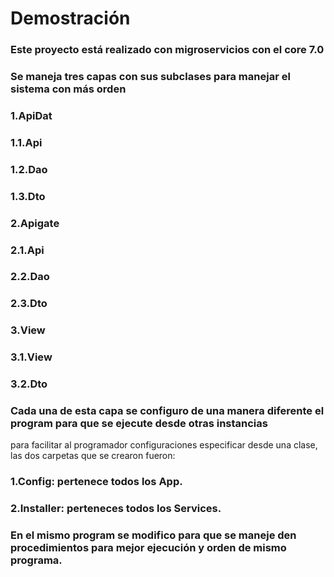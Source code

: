 # **Demostración**
### Este proyecto está realizado con migroservicios con el core 7.0
### Se maneja tres capas con sus subclases para manejar el sistema con más orden
###  **1.ApiDat**
###   1.1.Api
###   1.2.Dao
###   1.3.Dto
### **2.Apigate**
###    2.1.Api
###    2.2.Dao
###    2.3.Dto
### **3.View**
###    3.1.View
###    3.2.Dto

### Cada una de esta capa se configuro de una manera diferente el program para que se ejecute desde otras instancias 
para facilitar al programador configuraciones especificar desde una clase, las dos carpetas que se crearon fueron:
### 1.Config: pertenece todos los App.
### 2.Installer: perteneces todos los Services.
### En el mismo program se modifico para que se maneje den procedimientos para mejor ejecución y orden de mismo programa.
